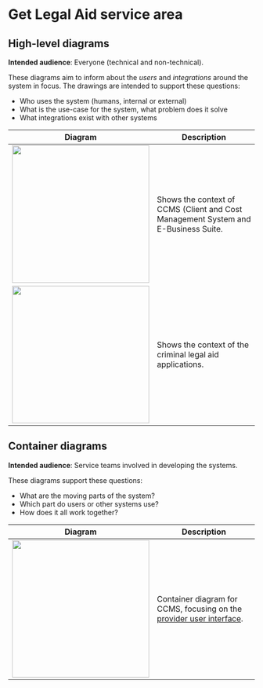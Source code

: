 # Get Legal Aid service area

## High-level diagrams

**Intended audience**: Everyone (technical and non-technical).

These diagrams aim to inform about the _users_ and _integrations_ around the system in focus. The drawings are intended
to support these questions:

- Who uses the system (humans, internal or external)
- What is the use-case for the system, what problem does it solve
- What integrations exist with other systems

| Diagram | Description |
| --- | --- |
| <img src="ccms-ebs-system-context.png" width="280"/> | Shows the context of CCMS (Client and Cost Management System and E-Business Suite. |
| <img src="criminal-legal-aid-application-system-landscape.png" width="280"/> | Shows the context of the criminal legal aid applications. |

## Container diagrams

**Intended audience**: Service teams involved in developing the systems.

These diagrams support these questions:

- What are the moving parts of the system?
- Which part do users or other systems use?
- How does it all work together?

| Diagram | Description |
| --- | --- |
| <img src="ccms-ebs-containers.png" width="280"/> | Container diagram for CCMS, focusing on the [provider user interface](https://github.com/ministryofjustice/laa-ccms-pui). |
